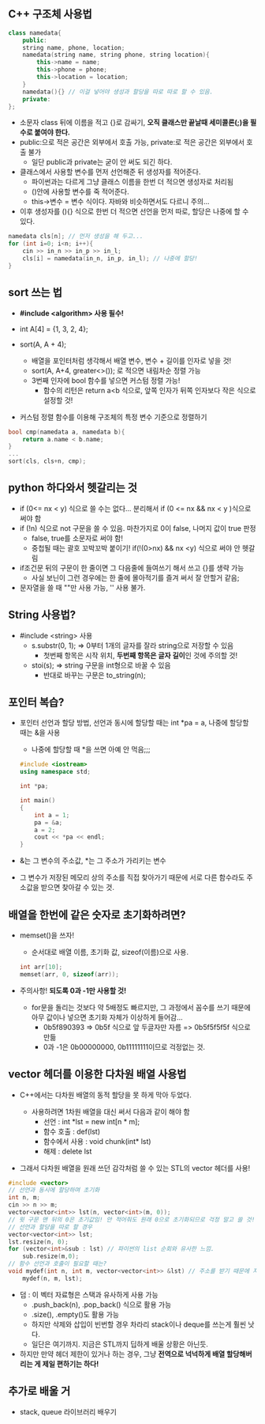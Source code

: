## C++ 구조체 사용법

```cpp
class namedata{
    public:
    string name, phone, location;
    namedata(string name, string phone, string location){
        this->name = name;
        this->phone = phone;
        this->location = location;
    }
    namedata(){} // 이걸 넣어야 생성과 할당을 따로 따로 할 수 있음.
    private:
};
```

- 소문자 class 뒤에 이름을 적고 {}로 감싸기, **오직 클래스만 끝날때 세미콜론(;)을 필수로 붙여야 한다.**
- public:으로 적은 공간은 외부에서 호출 가능, private:로 적은 공간은 외부에서 호출 불가
  - 일단 public과 private는 굳이 안 써도 되긴 하다.
- 클래스에서 사용할 변수를 먼저 선언해준 뒤 생성자를 적어준다.
  - 파이썬과는 다르게 그냥 클래스 이름을 한번 더 적으면 생성자로 처리됨
  - ()안에 사용할 변수를 죽 적어준다.
  - this->변수 = 변수 식이다. 자바와 비슷하면서도 다르니 주의...
- 이후 생성자를 (){} 식으로 한번 더 적으면 선언을 먼저 따로, 할당은 나중에 할 수 있다.

```cpp
namedata cls[n]; // 먼저 생성을 해 두고...
for (int i=0; i<n; i++){
    cin >> in_n >> in_p >> in_l;
    cls[i] = namedata(in_n, in_p, in_l); // 나중에 할당!
}
```

## sort 쓰는 법

- **#include \<algorithm> 사용 필수!**

- int A[4] = {1, 3, 2, 4};
- sort(A, A + 4);
  - 배열을 포인터처럼 생각해서 배열 변수, 변수 + 길이를 인자로 넣을 것!
  - sort(A, A+4, greater<>()); 로 적으면 내림차순 정렬 가능
  - 3번째 인자에 bool 함수를 넣으면 커스텀 정렬 가능!
    - 함수의 리턴은 return a<b 식으로, 앞쪽 인자가 뒤쪽 인자보다 작은 식으로 설정할 것! 
- 커스텀 정렬 함수를 이용해 구조체의 특정 변수 기준으로 정렬하기

```cpp
bool cmp(namedata a, namedata b){
    return a.name < b.name;
}
...
sort(cls, cls+n, cmp);
```

## python 하다와서 헷갈리는 것

- if (0<= nx < y) 식으로 쓸 수는 없다... 분리해서 if (0 <= nx && nx < y )식으로 써야 함
- if (!n) 식으로 not 구문을 쓸 수 있음. 마찬가지로 0이 false, 나머지 값이 true 판정
  - false, true를 소문자로 써야 함!
  - 중첩될 때는 괄호 꼬박꼬박 붙이기! if(!(0>nx) && nx <y) 식으로 써야 안 헷갈림
- if조건문 뒤의 구문이 한 줄이면 그 다음줄에 들여쓰기 해서 쓰고 {}를 생략 가능
  - 사실 보닌이 그런 경우에는 한 줄에 몰아적기를 즐겨 써서 잘 안할거 같음;
- 문자열을 쓸 때 ""만 사용 가능, '' 사용 불가.

## String 사용법?

- #include \<string> 사용
  - s.substr(0, 1); => 0부터 1개의 글자를 잘라 string으로 저장할 수 있음
    - 첫번째 항목은 시작 위치, **두번째 항목은 글자 길이**인 것에 주의할 것!
  - stoi(s); => string 구문을 int형으로 바꿀 수 있음
    - 반대로 바꾸는 구문은 to_string(n);

## 포인터 복습?

- 포인터 선언과 할당 방법, 선언과 동시에 할당할 때는 int *pa = a, 나중에 할당할 때는 &을 사용

  - 나중에 할당할 때 *을 쓰면 아예 안 먹음;;;

  ```cpp
  #include <iostream>
  using namespace std;
  
  int *pa;
  
  int main()
  {
      int a = 1;
      pa = &a;
      a = 2;
      cout << *pa << endl;
  }
  ```

-  &는 그 변수의 주소값, *는 그 주소가 가리키는 변수

  - 그 변수가 저장된 메모리 상의 주소를 직접 찾아가기 때문에 서로 다른 함수라도 주소값을 받으면 찾아갈 수 있는 것.

## 배열을 한번에 같은 숫자로 초기화하려면?

- memset()을 쓰자!

  - 순서대로 배열 이름, 초기화 값, sizeof(이름)으로 사용.

  ```cpp
  int arr[10];
  memset(arr, 0, sizeof(arr));
  ```

- 주의사항! **되도록 0과 -1만 사용할 것!**

  - for문을 돌리는 것보다 약 5배정도 빠르지만, 그 과정에서 꼼수를 쓰기 때문에 아무 값이나 넣으면 초기화 자체가 이상하게 들어감...
    - 0b5f890393 => 0b5f 식으로 앞 두글자만 자름 => 0b5f5f5f5f 식으로 만듦
    - 0과 -1은 0b00000000, 0b11111111이므로 걱정없는 것.

## vector 헤더를 이용한 다차원 배열 사용법

- C++에서는 다차원 배열의 동적 할당을 못 하게 막아 두었다.
  - 사용하려면 1차원 배열을 대신 써서 다음과 같이 해야 함
    - 선언 : int *lst = new int[n * m];
    - 함수 호출 : def(lst)
    - 함수에서 사용 : void chunk(int* lst)
    - 해제 : delete lst

- 그래서 다차원 배열을 원래 쓰던 감각처럼 쓸 수 있는 STL의 vector 헤더를 사용!

```cpp
#include <vector>
// 선언과 동시에 할당하며 초기화
int n, m;
cin >> n >> m;
vector<vector<int>> lst(n, vector<int>(m, 0));
// 윗 구문 맨 뒤의 0은 초기값임! 안 적어줘도 원래 0으로 초기화되므로 걱정 말고 쓸 것!
// 선언과 할당을 따로 할 경우
vector<vector<int>> lst;
lst.resize(n, 0);
for (vector<int>&sub : lst) // 파이썬의 list 순회와 유사한 느낌.
    sub.resize(m,0);
// 함수 선언과 호출이 필요할 때는?
void mydef(int n, int m, vector<vector<int>> &lst) // 주소를 받기 때문에 지역으로 할당해도 사용가능
    mydef(n, m, lst);
```

- 덤 : 이 벡터 자료형은 스택과 유사하게 사용 가능
  - .push_back(n), .pop_back() 식으로 활용 가능
  - .size(), .empty()도 활용 가능
  - 하지만 삭제와 삽입이 빈번할 경우 차라리 stack이나 deque를 쓰는게 훨씬 낫다.
  - 일단은 여기까지. 지금은 STL까지 딥하게 배울 상황은 아닌듯.
- 하지만 만약 헤더 제한이 있거나 하는 경우, 그냥 **전역으로 넉넉하게 배열 할당해버리는 게 제일 편하기는 하다!**

## 추가로 배울 거

- stack, queue 라이브러리 배우기